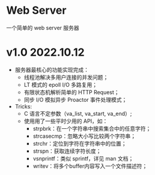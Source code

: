 # Web Server
一个简单的 web server 服务器

# v1.0 2022.10.12
- 服务器最核心的功能实现完成：
    - 线程池解决多用户连接的并发问题；
    - LT 模式的 epoll I/O 多路复用；
    - 有限状态机解析简单的 HTTP Request；
    - 同步 I/O 模拟异步 Proactor 事件处理模式；
- Tricks:
    - C 语言不定参数（va_list, va_start, va_end）;
    - 使用用了一些平时少用的 API，如：
        - strpbrk：在一个字符串中搜索集合中的任意字符；
        - strcasecmp：忽略大小写比较两个字符串；
        - strchr：定位到字符在字符串中的位置；
        - strspn：获取连续字符长度；
        - vsnprintf：类似 sprintf，详见 man 文档；
        - writev：将多个buffer内容写入一个文件描述符；